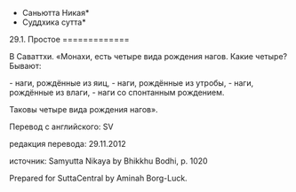 * Саньютта Никая*
* Суддхика сутта*

29\.1\. Простое
\=\=\=\=\=\=\=\=\=\=\=\=\=

В Саваттхи\. «Монахи, есть четыре вида рождения нагов\. Какие четыре? Бывают:

\- наги, рождённые из яиц,
\- наги, рождённые из утробы,
\- наги, рождённые из влаги,
\- наги со спонтанным рождением\.

Таковы четыре вида рождения нагов»\.

Перевод с английского: SV

редакция перевода: 29\.11\.2012

источник: Samyutta Nikaya by Bhikkhu Bodhi, p\. 1020

Prepared for SuttaCentral by Aminah Borg\-Luck\.